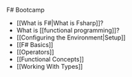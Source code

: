 F# Bootcamp

* [[What is F#|What is Fsharp]]?
* What is [[functional programming]]?
* [[Configuring the Environment|Setup]]
* [[F# Basics]]
* [[Operators]]
* [[Functional Concepts]]
* [[Working With Types]]